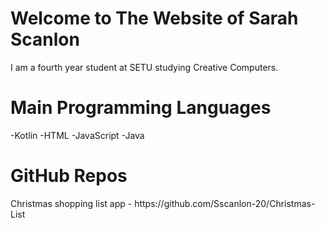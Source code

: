 <h1>Welcome to The Website of Sarah Scanlon</h1>
I am a fourth year student at SETU studying Creative Computers.

<h1>Main Programming Languages</h1>
-Kotlin
-HTML
-JavaScript
-Java

<h1>GitHub Repos</h1>
Christmas shopping list app - https://github.com/Sscanlon-20/Christmas-List

